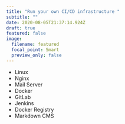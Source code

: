 ```yaml
---
title: "Run your own CI/CD infrastructure "
subtitle: ""
date: 2020-08-05T21:37:14.924Z
draft: true
featured: false
image:
  filename: featured
  focal_point: Smart
  preview_only: false
---
```

* Linux
* Nginx
* Mail Server
* Docker
* GitLab
* Jenkins
* Docker Registry
* Markdown CMS